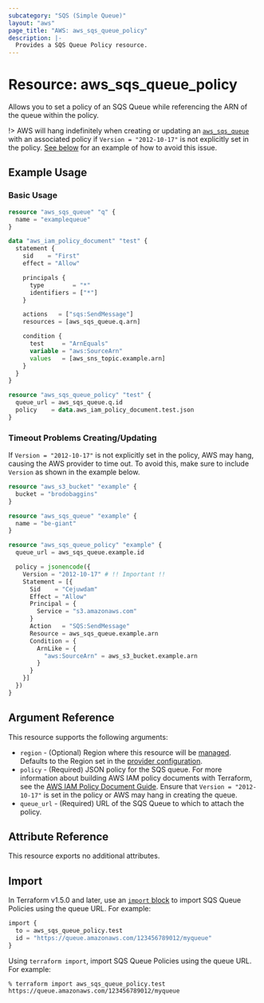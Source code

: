 ```yaml
---
subcategory: "SQS (Simple Queue)"
layout: "aws"
page_title: "AWS: aws_sqs_queue_policy"
description: |-
  Provides a SQS Queue Policy resource.
---
```


# Resource: aws_sqs_queue_policy

Allows you to set a policy of an SQS Queue while referencing the ARN of the queue within the policy.

!> AWS will hang indefinitely when creating or updating an [`aws_sqs_queue`](/docs/providers/aws/r/sqs_queue.html) with an associated policy if `Version = "2012-10-17"` is not explicitly set in the policy. [See below](#timeout-problems-creatingupdating) for an example of how to avoid this issue.

## Example Usage

### Basic Usage

```terraform
resource "aws_sqs_queue" "q" {
  name = "examplequeue"
}

data "aws_iam_policy_document" "test" {
  statement {
    sid    = "First"
    effect = "Allow"

    principals {
      type        = "*"
      identifiers = ["*"]
    }

    actions   = ["sqs:SendMessage"]
    resources = [aws_sqs_queue.q.arn]

    condition {
      test     = "ArnEquals"
      variable = "aws:SourceArn"
      values   = [aws_sns_topic.example.arn]
    }
  }
}

resource "aws_sqs_queue_policy" "test" {
  queue_url = aws_sqs_queue.q.id
  policy    = data.aws_iam_policy_document.test.json
}
```

### Timeout Problems Creating/Updating

If `Version = "2012-10-17"` is not explicitly set in the policy, AWS may hang, causing the AWS provider to time out. To avoid this, make sure to include `Version` as shown in the example below.

```terraform
resource "aws_s3_bucket" "example" {
  bucket = "brodobaggins"
}

resource "aws_sqs_queue" "example" {
  name = "be-giant"
}

resource "aws_sqs_queue_policy" "example" {
  queue_url = aws_sqs_queue.example.id

  policy = jsonencode({
    Version = "2012-10-17" # !! Important !!
    Statement = [{
      Sid    = "Cejuwdam"
      Effect = "Allow"
      Principal = {
        Service = "s3.amazonaws.com"
      }
      Action   = "SQS:SendMessage"
      Resource = aws_sqs_queue.example.arn
      Condition = {
        ArnLike = {
          "aws:SourceArn" = aws_s3_bucket.example.arn
        }
      }
    }]
  })
}
```

## Argument Reference

This resource supports the following arguments:

* `region` - (Optional) Region where this resource will be [managed](https://docs.aws.amazon.com/general/latest/gr/rande.html#regional-endpoints). Defaults to the Region set in the [provider configuration](https://registry.terraform.io/providers/hashicorp/aws/latest/docs#aws-configuration-reference).
* `policy` - (Required) JSON policy for the SQS queue. For more information about building AWS IAM policy documents with Terraform, see the [AWS IAM Policy Document Guide](https://learn.hashicorp.com/terraform/aws/iam-policy). Ensure that `Version = "2012-10-17"` is set in the policy or AWS may hang in creating the queue.
* `queue_url` - (Required) URL of the SQS Queue to which to attach the policy.

## Attribute Reference

This resource exports no additional attributes.

## Import

In Terraform v1.5.0 and later, use an [`import` block](https://developer.hashicorp.com/terraform/language/import) to import SQS Queue Policies using the queue URL. For example:

```terraform
import {
  to = aws_sqs_queue_policy.test
  id = "https://queue.amazonaws.com/123456789012/myqueue"
}
```

Using `terraform import`, import SQS Queue Policies using the queue URL. For example:

```console
% terraform import aws_sqs_queue_policy.test https://queue.amazonaws.com/123456789012/myqueue
```
